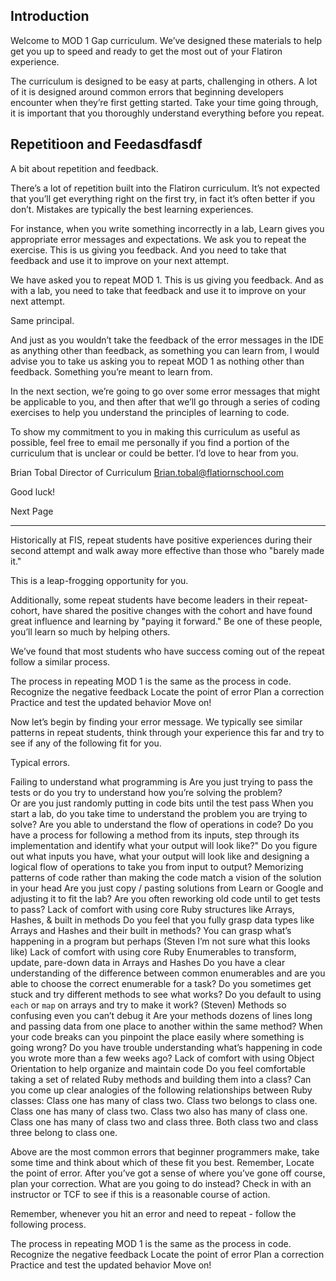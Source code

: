 ## Introduction

Welcome to MOD 1 Gap curriculum. We’ve designed these materials to help get you up to speed and ready to get the most out of your Flatiron experience.

The curriculum is designed to be easy at parts, challenging in others. A lot of it is designed around common errors that beginning developers encounter when they’re first getting started. Take your time going through, it is important that you thoroughly understand everything before you repeat.

## Repetitioon and Feedasdfasdf

A bit about repetition and feedback.

There’s a lot of repetition built into the Flatiron curriculum. It’s not expected that you’ll get everything right on the first try, in fact it’s often better if you don’t. Mistakes are typically the best learning experiences.

For instance, when you write something incorrectly in a lab, Learn gives you appropriate error messages and expectations. We ask you to repeat the exercise. This is us giving you feedback. And you need to take that feedback and use it to improve on your next attempt.

We have asked you to repeat MOD 1. This is us giving you feedback. And as with a lab, you need to take that feedback and use it to improve on your next attempt.

Same principal.

And just as you wouldn’t take the feedback of the error messages in the IDE as anything other than feedback, as something you can learn from, I would advise you to take us asking you to repeat MOD 1 as nothing other than feedback. Something you’re meant to learn from.

In the next section, we’re going to go over some error messages that might be applicable to you, and then after that we’ll go through a series of coding exercises to help you understand the principles of learning to code.

To show my commitment to you in making this curriculum as useful as possible, feel free to email me personally if you find a portion of the curriculum that is unclear or could be better. I’d love to hear from you. 

Brian Tobal
Director of Curriculum 
Brian.tobal@flatiornschool.com

Good luck! 


Next Page



---- 

Historically at FIS, repeat students have positive experiences during their second attempt and walk away more effective than those who "barely made it." 

This is a leap-frogging opportunity for you.

Additionally, some repeat students have become leaders in their repeat-cohort, have shared the positive changes with the cohort and have found great influence and learning by "paying it forward." Be one of these people, you’ll learn so much by helping others.

We’ve found that most students who have success coming out of the repeat follow a similar process. 

The process in repeating MOD 1 is the same as the process in code.
Recognize the negative feedback 
Locate the point of error 
Plan a correction
Practice and test the updated behavior
Move on!

Now let’s begin by finding your error message. We typically see similar patterns in repeat students, think through your experience this far and try to see if any of the following fit for you. 

Typical errors. 

Failing to understand what programming is
Are you just trying to pass the tests or do you try to understand how you’re solving the problem?  
Or are you just randomly putting in code bits until the test pass
When you start a lab, do you take time to understand the problem you are trying to solve?
Are you able to understand the flow of operations in code? Do you have a process for following a method from its inputs, step through its implementation and identify what your output will look like?"
Do you figure out what inputs you have, what your output will look like and designing a logical flow of operations to take you from input to output? 
Memorizing patterns of code rather than making the code match a vision of the solution in your head
Are you just copy / pasting solutions from Learn or Google and adjusting it to fit the lab? 
Are you often reworking old code until to get tests to pass? 
Lack of comfort with using core Ruby structures like Arrays, Hashes, & built in methods
Do you feel that you fully grasp data types like Arrays and Hashes and their built in methods? 
You can grasp what’s happening in a program but perhaps (Steven I’m not sure what this looks like) 
Lack of comfort with using core Ruby Enumerables to transform, update, pare-down data in Arrays and Hashes
Do you have a clear understanding of the difference between common enumerables and are you able to choose the correct enumerable for a task?
Do you sometimes get stuck and try different methods to see what works?
Do you default to using `each` or `map` on arrays and try to make it work?
(Steven)
Methods so confusing even you can’t debug it
Are your methods dozens of lines long and passing data from one place to another within the same method? 
When your code breaks can you pinpoint the place easily where something is going wrong? 
Do you have trouble understanding what’s happening in code you wrote more than a few weeks ago? 
Lack of comfort with using Object Orientation to help organize and maintain code
Do you feel comfortable taking a set of related Ruby methods and building them into a class?
Can you come up clear analogies of the following relationships between Ruby classes:
Class one has many of class two. Class two belongs to class one.
Class one has many of class two. Class two also has many of class one.
Class one has many of class two and class three. Both class two and class three belong to class one.
	
Above are the most common errors that beginner programmers make, take some time and think about which of these fit you best. Remember, Locate the point of error. After you’ve got a sense of where you’ve gone off course, plan your correction. What are you going to do instead? Check in with an instructor or TCF to see if this is a reasonable course of action. 

Remember, whenever you hit an error and need to repeat - follow the following process. 

The process in repeating MOD 1 is the same as the process in code.
Recognize the negative feedback 
Locate the point of error 
Plan a correction
Practice and test the updated behavior
Move on!


